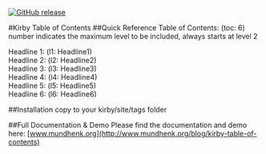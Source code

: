 [![GitHub release](https://img.shields.io/github/release/PhilippMundhenk/Kirby-Table-of-Contents.svg)](https://github.com/PhilippMundhenk/Kirby-Table-of-Contents/releases) 

#Kirby Table of Contents
##Quick Reference
Table of Contents: (toc: 6)<br/>
number indicates the maximum level to be included, always starts at level 2

Headline 1: (l1: Headline1)<br/>
Headline 2: (l2: Headline2)<br/>
Headline 3: (l3: Headline3)<br/>
Headline 4: (l4: Headline4)<br/>
Headline 5: (l5: Headline5)<br/>
Headline 6: (l6: Headline6)

##Installation
copy to your kirby/site/tags folder

##Full Documentation & Demo
Please find the documentation and demo here: [www.mundhenk.org](http://www.mundhenk.org/blog/kirby-table-of-contents)